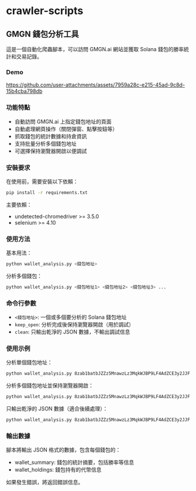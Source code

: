 # crawler-scripts

## GMGN 錢包分析工具

這是一個自動化爬蟲腳本，可以訪問 GMGN.ai 網站並獲取 Solana 錢包的勝率統計和交易記錄。

### Demo

https://github.com/user-attachments/assets/7959a28c-e215-45ad-9c8d-15b4cba798db

### 功能特點

- 自動訪問 GMGN.ai 上指定錢包地址的頁面
- 自動處理網頁操作（關閉彈窗、點擊按鈕等）
- 抓取錢包的統計數據和持倉資訊
- 支持批量分析多個錢包地址
- 可選擇保持瀏覽器開啟以便調試

### 安裝要求

在使用前，需要安裝以下依賴：

```bash
pip install -r requirements.txt
```

主要依賴：

- undetected-chromedriver >= 3.5.0
- selenium >= 4.10

### 使用方法

基本用法：

```bash
python wallet_analysis.py <錢包地址>
```

分析多個錢包：

```bash
python wallet_analysis.py <錢包地址1> <錢包地址2> <錢包地址3> ...
```

### 命令行參數

- `<錢包地址>`: 一個或多個要分析的 Solana 錢包地址
- `keep_open`: 分析完成後保持瀏覽器開啟（用於調試）
- `clean`: 只輸出乾淨的 JSON 數據，不輸出調試信息

### 使用示例

分析單個錢包地址：

```bash
python wallet_analysis.py 8zab1batbJZZz5MnawzLz3MqkWJBP9LF4AdZCE3y2JJF
```

分析多個錢包地址並保持瀏覽器開啟：

```bash
python wallet_analysis.py 8zab1batbJZZz5MnawzLz3MqkWJBP9LF4AdZCE3y2JJF 4Xky4NEi6rPsLzQxNhZ3JvKnasocUL4cT3x4fso76qxN keep_open
```

只輸出乾淨的 JSON 數據（適合後續處理）：

```bash
python wallet_analysis.py 8zab1batbJZZz5MnawzLz3MqkWJBP9LF4AdZCE3y2JJF clean
```

### 輸出數據

腳本將輸出 JSON 格式的數據，包含每個錢包的：

- wallet_summary: 錢包的統計摘要，包括勝率等信息
- wallet_holdings: 錢包持有的代幣信息

如果發生錯誤，將返回錯誤信息。
